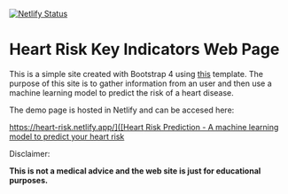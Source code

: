 [![Netlify Status](https://api.netlify.com/api/v1/badges/aa89dcaa-13e8-4c3c-8d4e-547dc975b630/deploy-status)](https://app.netlify.com/sites/heart-risk/deploys)

# Heart Risk Key Indicators Web Page

This is a simple site created with Bootstrap 4 using [this](https://azmind.com/bootstrap-wizard/) template. The purpose of this site is to gather information from an user and then use a machine learning model to predict the risk of a heart disease. 



The demo page is hosted in Netlify and can be accesed here:

[https://heart-risk.netlify.app/]([Heart Risk Prediction - A machine learning model to predict your heart risk](https://heart-risk.netlify.app/)



Disclaimer:

**This is not a medical advice and the web site is just for educational purposes.**
